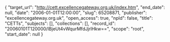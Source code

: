 {
  "target_url": "http://cett.excellencegateway.org.uk/index.htm", 
  "end_date": null, 
  "date": "2006-01-01T12:00:00", 
  "slug": 65208871, 
  "publisher": "excellencegateway.org.uk", 
  "open_access": true, 
  "npld": false, 
  "title": "CETTs", 
  "subjects": [], 
  "collections": [], 
  "record_id": "20060101T120000/IBjeUt4vWqurMfdJjrlHkw==", 
  "scope": "root", 
  "start_date": null
}

